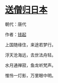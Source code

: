 # [送僧归日本](http://so.gushiwen.org/view_11871.aspx)

朝代：唐代

作者：[钱起](http://so.gushiwen.org/author_495.aspx)

上国随缘住，来途若梦行。

浮天沧海远，去世法舟轻。

水月通禅寂，鱼龙听梵声。

惟怜一灯影，万里眼中明。

